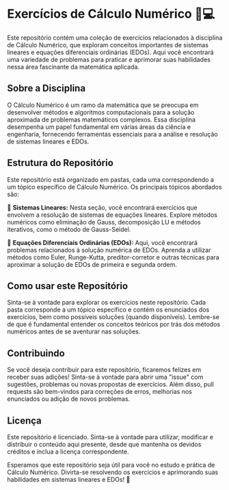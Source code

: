 # Exercícios de Cálculo Numérico 🧮💻

Este repositório contém uma coleção de exercícios relacionados à disciplina de Cálculo Numérico, que exploram conceitos importantes de sistemas lineares e equações diferenciais ordinárias (EDOs). Aqui você encontrará uma variedade de problemas para praticar e aprimorar suas habilidades nessa área fascinante da matemática aplicada.

## Sobre a Disciplina

O Cálculo Numérico é um ramo da matemática que se preocupa em desenvolver métodos e algoritmos computacionais para a solução aproximada de problemas matemáticos complexos. Essa disciplina desempenha um papel fundamental em várias áreas da ciência e engenharia, fornecendo ferramentas essenciais para a análise e resolução de sistemas lineares e EDOs.

## Estrutura do Repositório

Este repositório está organizado em pastas, cada uma correspondendo a um tópico específico de Cálculo Numérico. Os principais tópicos abordados são:

🔹 **Sistemas Lineares:** Nesta seção, você encontrará exercícios que envolvem a resolução de sistemas de equações lineares. Explore métodos numéricos como eliminação de Gauss, decomposição LU e métodos iterativos, como o método de Gauss-Seidel.

🔹 **Equações Diferenciais Ordinárias (EDOs):** Aqui, você encontrará problemas relacionados à solução numérica de EDOs. Aprenda a utilizar métodos como Euler, Runge-Kutta, preditor-corretor e outras técnicas para aproximar a solução de EDOs de primeira e segunda ordem.

## Como usar este Repositório

Sinta-se à vontade para explorar os exercícios neste repositório. Cada pasta corresponde a um tópico específico e contém os enunciados dos exercícios, bem como possíveis soluções (quando disponíveis). Lembre-se de que é fundamental entender os conceitos teóricos por trás dos métodos numéricos antes de se aventurar nas soluções.

## Contribuindo

Se você deseja contribuir para este repositório, ficaremos felizes em receber suas adições! Sinta-se à vontade para abrir uma "issue" com sugestões, problemas ou novas propostas de exercícios. Além disso, pull requests são bem-vindos para correções de erros, melhorias nos enunciados ou adição de novos problemas.

## Licença

Este repositório é licenciado. Sinta-se à vontade para utilizar, modificar e distribuir o conteúdo aqui presente, desde que mantenha os devidos créditos e inclua a licença correspondente.

Esperamos que este repositório seja útil para você no estudo e prática de Cálculo Numérico. Divirta-se resolvendo os exercícios e aprimorando suas habilidades em sistemas lineares e EDOs! 🚀
